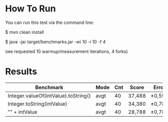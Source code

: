 # How To Run
You can run this test via the command line:

$ mvn clean install

$ java -jar target/benchmarks.jar -wi 10 -i 10 -f 4

(we requested 10 warmup/measurement iterations, 4 forks)

# Results

| Benchmark                            | Mode | Cnt |  Score | Error | Units|
|--------------------------------------|------|-----|--------|-------|------|
| Integer.valueOf(intValue).toString() | avgt |  40 | 37,488 |±0,596 | ns/op|
| Integer.toString(intValue)           | avgt |  40 | 34,380 |±0,786 | ns/op|
| "" + intValue                        | avgt |  40 | 28,788 |±0,782 | ns/op|
